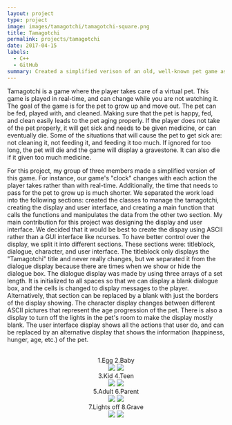 ```yaml
---
layout: project
type: project
image: images/tamagotchi/tamagotchi-square.png
title: Tamagotchi
permalink: projects/tamagotchi
date: 2017-04-15
labels:
  - C++
  - GitHub
summary: Created a simplified verison of an old, well-known pet game as the final project for EE205 with a team of two other people.
---
```


Tamagotchi is a game where the player takes care of a virtual pet. This game is played in real-time, and can change while you are not watching it. The goal of the game is for the pet to grow up and move out. The pet can be fed, played with, and cleaned. Making sure that the pet is happy, fed, and clean easily leads to the pet aging properly. If the player does not take of the pet properly, it will get sick and needs to be given medicine, or can eventually die. Some of the situations that will cause the pet to get sick are: not cleaning it, not feeding it, and feeding it too much. If ignored for too long, the pet will die and the game will display a gravestone. It can also die if it given too much medicine. 

For this project, my group of three members made a simplified version of this game. For instance, our game's "clock" changes with each action the player takes rather than with real-time. Additionally, the time that needs to pass for the pet to grow up is much shorter. We separated the work load into the following sections: created the classes to manage the tamagotchi, creating the display and user interface, and creating a main function that calls the functions and manipulates the data from the other two section. My main contribution for this project was designing the display and user interface. We decided that it would be best to create the dispay using ASCII rather than a GUI interface like ncurses. To have better control over the display, we split it into different sections. These sections were: titleblock, dialogue, character, and user interface. The titleblock only displays the "Tamagotchi" title and never really changes, but we separated it from the dialogue display because there are times when we show or hide the dialogue box. The dialogue display was made by using three arrays of a set length. It is initialized to all spaces so that we can display a blank dialogue box, and the cells is changed  to display messages to the player. Alternatively, that section can be replaced by a blank with just the borders of the display showing. The character display changes between different ASCII pictures that represent the age progression of the pet. There is also a display to turn off the lights in the pet's room to make the display mostly blank. The user interface display shows all the actions that user do, and can be replaced by an alternative display that shows the information (happiness, hunger, age, etc.) of the pet.
<br><br>
<center>
  <figcaption> </figcaption>
  <figcaption>1.Egg   2.Baby</figcaption>
  <div class="ui medium rounded images">
    <img class="ui image" src="../images/tamagotchi/tamagotchi-egg.PNG">
    <img class="ui image" src="../images/tamagotchi/tamagotchi-baby.PNG">
  </div>
  <figcaption>3.Kid   4.Teen</figcaption>
  <div class="ui medium rounded images">
    <img class="ui image" src="../images/tamagotchi/tamagotchi-kid.PNG">
    <img class="ui image" src="../images/tamagotchi/tamagotchi-teen.PNG">
  </div>
  <figcaption>5.Adult   6.Parent</figcaption>
  <div class="ui medium rounded images">
    <img class="ui image" src="../images/tamagotchi/tamagotchi-adult.PNG">
    <img class="ui image" src="../images/tamagotchi/tamagotchi-parent.PNG">
  </div>
  <figcaption>7.Lights off    8.Grave</figcaption>
  <div class="ui medium rounded images">
    <img class="ui image" src="../images/tamagotchi/tamagotchi-lights.PNG">
    <img class="ui image" src="../images/tamagotchi/tamagotchi-grave.PNG">
  </div>
</center>
